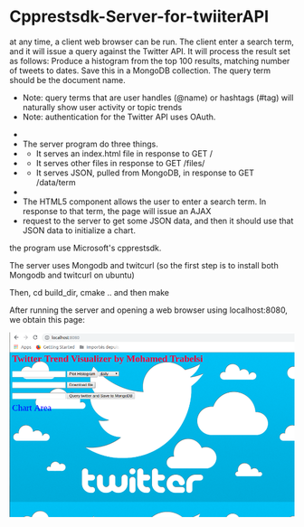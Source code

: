 # Cpprestsdk-Server-for-twiiterAPI
at any time, a client web browser can be run. The client enter a search term, and it will issue a query against the Twitter API.  It will process the result set as follows:
 Produce a histogram from the top 100 results, matching number of tweets to dates.  Save this in a MongoDB collection.  The query term should be the document name.
 
 - Note: query terms that are user handles (@name) or hashtags (#tag) will naturally show user activity or topic trends
 - Note: authentication for the Twitter API uses OAuth.
 *
 * The server program do three things.
 *   - It serves an index.html file in response to GET /
 *   - It serves other files in response to GET /files/<filename>
 *   - It serves JSON, pulled from MongoDB, in response to GET /data/term
 *
 * The HTML5 component allows the user to enter a search term.  In response to that term, the page will issue an AJAX
 * request to the server to get some JSON data, and then it should use that JSON data to initialize a chart. 
 
 the program use Microsoft's cpprestsdk. 
 
 The server uses Mongodb and twitcurl (so the first step is to install both Mongodb and twitcurl on ubuntu)
 
 Then, cd build_dir, cmake .. and then make 
 
 After running the server and opening a web browser using localhost:8080, we obtain this page:
 
![alt text](client_browser.png)
